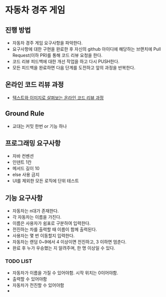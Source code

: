 # 자동차 경주 게임
## 진행 방법
* 자동차 경주 게임 요구사항을 파악한다.
* 요구사항에 대한 구현을 완료한 후 자신의 github 아이디에 해당하는 브랜치에 Pull Request(이하 PR)를 통해 코드 리뷰 요청을 한다.
* 코드 리뷰 피드백에 대한 개선 작업을 하고 다시 PUSH한다.
* 모든 피드백을 완료하면 다음 단계를 도전하고 앞의 과정을 반복한다.

## 온라인 코드 리뷰 과정
* [텍스트와 이미지로 살펴보는 온라인 코드 리뷰 과정](https://github.com/next-step/nextstep-docs/tree/master/codereview)

## Ground Rule
- 교대는 커밋 한번 or 기능 하나

## 프로그래밍 요구사항
- 자바 컨벤션
- 인덴트 1칸
- 메서드 길이 10
- else 사용 금지
- UI를 제외한 모든 로직에 단위 테스트

## 기능 요구사항
- 자동차는 n대가 존재한다.
- 각 자동차는 이름을 가진다.
- 이름은 사용자가 쉼표로 구분하여 입력한다.
- 전진하는 차를 출력할 때 이름이 함께 출력된다.
- 사용자는 몇 번 이동할지 입력한다.
- 자동차는 랜덤 0~9에서 4 이상이면 전진하고, 3 이하면 멈춘다.
- 완료 후 누가 우승했는 지 알려주며, 한 명 이상일 수 있다.

### TODO LIST
- 자동차가 이름을 가질 수 있어야함. 시작 위치는 0이어야함. 
- 출력할 수 있어야함
- 자동차가 전진할 수 있어야함
- 
